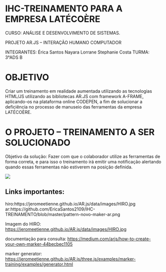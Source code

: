 # IHC-TREINAMENTO PARA A EMPRESA LATÉCOÈRE

CURSO: ANÁLISE E DESENVOLVIMENTO DE SISTEMAS.

PROJETO AR.JS – INTERAÇÃO HUMANO COMPUTADOR

INTEGRANTES:
Érica Santos
Nayara Lorrane
Stephanie Costa
TURMA:  3°ADS B


<h1>OBJETIVO</h1>
Criar um treinamento em realidade aumentada utilizando as tecnologias HTML/JS utilizando as bibliotecas AR.JS com framework A-FRAME, aplicando-os na plataforma online CODEPEN, a fim de solucionar a deficiência no processo de manuseio das ferramentas da empresa LATÉCOÈRE.

<h1>O PROJETO – TREINAMENTO A SER SOLUCIONADO</h1>

 


 

 

Objetivo da solução: Fazer com que o colaborador utilize as ferramentas de forma correta, e para isso o treinamento irá emitir uma notificação alertando quando essas ferramentas não estiverem na posição definida. 

<p><img src= "https://imgur.com/a/9DI7elx"><p>

<h2>Links importantes:</h2> 
hiro:https://jeromeetienne.github.io/AR.js/data/images/HIRO.jpg<br>
ar:https://github.com/EricaSantos2109/IHC-TREINAMENTO/blob/master/pattern-novo-maker-ar.png

Imagem do HIRO: https://jeromeetienne.github.io/AR.js/data/images/HIRO.jpg

documentação para consulta: https://medium.com/arjs/how-to-create-your-own-marker-44becbec1105

marker generator: https://jeromeetienne.github.io/AR.js/three.js/examples/marker-training/examples/generator.html



